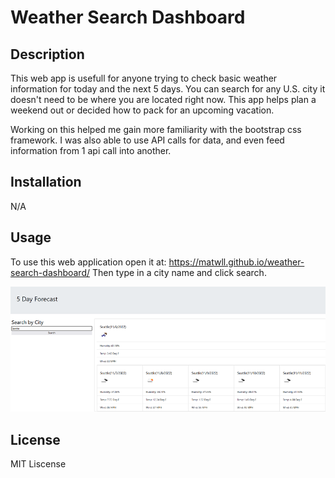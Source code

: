 # Weather Search Dashboard


## Description

This web app is usefull for anyone trying to check basic weather information for today and the next 5 days.
You can search for any U.S. city it doesn't need to be where you are located right now. This app helps
plan a weekend out or decided how to pack for an upcoming vacation.

Working on this helped me gain more familiarity with the bootstrap css framework. I was also able to use
API calls for data, and even feed information from 1 api call into another.


## Installation

N/A


## Usage

To use this web application open it at: https://matwll.github.io/weather-search-dashboard/
Then type in a city name and click search.

<img src="./assets/images/weather-dashboard.png" alt="Weather Search Dashboard">


## License

MIT Liscense